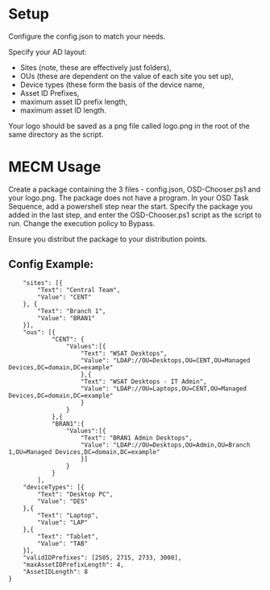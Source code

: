 # Setup

Configure the config.json to match your needs.

Specify your AD layout: 
- Sites (note, these are effectively just folders), 
- OUs (these are dependent on the value of each site you set up), 
- Device types (these form the basis of the device name, 
- Asset ID Prefixes, 
- maximum asset ID prefix length, 
- maximum asset ID length.

Your logo should be saved as a png file called logo.png in the root of the same directory as the script.

# MECM Usage

Create a package containing the 3 files - config.json, OSD-Chooser.ps1 and your logo.png. The package does not have a program.
In your OSD Task Sequence, add a powershell step near the start. Specify the package you added in the last step, and enter the OSD-Chooser.ps1 script as the script to run.
Change the execution policy to Bypass.

Ensure you distribut the package to your distribution points.

## Config Example:

```{
	"sites": [{
		"Text": "Central Team",
		"Value": "CENT"
	}, {
		"Text": "Branch 1",
		"Value": "BRAN1"
	}],
	"ous": [{
			"CENT": {
				"Values":[{
					"Text": "WSAT Desktops",
					"Value": "LDAP://OU=Desktops,OU=CENT,OU=Managed Devices,DC=domain,DC=example"
					},{
					"Text": "WSAT Desktops - IT Admin",
					"Value": "LDAP://OU=Laptops,OU=CENT,OU=Managed Devices,DC=domain,DC=example"
					}
				}
			},{
			"BRAN1":{
				"Values":[{
					"Text": "BRAN1 Admin Desktops",
					"Value": "LDAP://OU=Desktops,OU=Admin,OU=Branch 1,OU=Managed Devices,DC=domain,DC=example"
					}]
				}
			}
		],			
	"deviceTypes": [{
		"Text": "Desktop PC",
		"Value": "DES"
	},{
		"Text": "Laptop",
		"Value": "LAP"
	},{
		"Text": "Tablet",
		"Value": "TAB"
	}],
	"validIDPrefixes": [2505, 2715, 2733, 3000],
	"maxAssetIDPrefixLength": 4,
	"AssetIDLength": 8		
}
```
